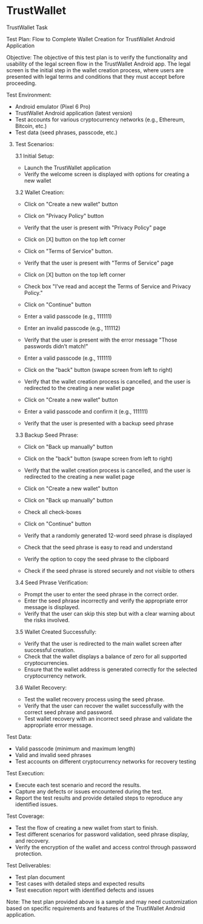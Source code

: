 # TrustWallet
TrustWallet Task

Test Plan: Flow to Complete Wallet Creation for TrustWallet Android Application

Objective:
   The objective of this test plan is to verify the functionality and usability of the legal screen flow in the TrustWallet Android app. The legal screen is the initial step in the wallet creation process, where users are presented with legal terms and conditions that they must accept before proceeding.

Test Environment:
   - Android emulator (Pixel 6 Pro)
   - TrustWallet Android application (latest version)
   - Test accounts for various cryptocurrency networks (e.g., Ethereum, Bitcoin, etc.)
   - Test data (seed phrases, passcode, etc.)

3. Test Scenarios:

   3.1 Initial Setup:
      - Launch the TrustWallet application
      - Verify the welcome screen is displayed with options for creating a new wallet

   3.2 Wallet Creation:
      - Click on "Create a new wallet" button
      - Click on "Privacy Policy" button
      - Verify that the user is present with "Privacy Policy" page
      - Click on [X] button on the top left corner

      - Click on "Terms of Service" button. 
      - Verify that the user is present with "Terms of Service" page
      - Click on [X] button on the top left corner

      - Check box "I've read and accept the Terms of Service and Privacy Policy."
      - Click on "Continue" button

      - Enter a valid passcode (e.g., 111111)
      - Enter an invalid passcode (e.g., 111112)
      - Verify that the user is present with the error message "Those passwords didn’t match!"

      - Enter a valid passcode (e.g., 111111)
      - Click on the "back" button (swape screen from left to right)
      - Verify that the wallet creation process is cancelled, and the user is redirected to the creating a new wallet page

      - Click on "Create a new wallet" button
      - Enter a valid passcode and confirm it (e.g., 111111)
      - Verify that the user is presented with a backup seed phrase

   3.3 Backup Seed Phrase:
   	  -	Click on "Back up manually" button
      - Click on the "back" button (swape screen from left to right)
      - Verify that the wallet creation process is cancelled, and the user is redirected to the creating a new wallet page

      - Click on "Create a new wallet" button
   	  -	Click on "Back up manually" button
   	  - Check all check-boxes 
   	  - Click on "Continue" button      
      - Verify that a randomly generated 12-word seed phrase is displayed
      - Check that the seed phrase is easy to read and understand
      - Verify the option to copy the seed phrase to the clipboard
      - Check if the seed phrase is stored securely and not visible to others

   3.4 Seed Phrase Verification:
      - Prompt the user to enter the seed phrase in the correct order.
      - Enter the seed phrase incorrectly and verify the appropriate error message is displayed.
      - Verify that the user can skip this step but with a clear warning about the risks involved.

   3.5 Wallet Created Successfully:
      - Verify that the user is redirected to the main wallet screen after successful creation.
      - Check that the wallet displays a balance of zero for all supported cryptocurrencies.
      - Ensure that the wallet address is generated correctly for the selected cryptocurrency network.

   3.6 Wallet Recovery:
      - Test the wallet recovery process using the seed phrase.
      - Verify that the user can recover the wallet successfully with the correct seed phrase and password.
      - Test wallet recovery with an incorrect seed phrase and validate the appropriate error message.

Test Data:
   - Valid passcode (minimum and maximum length)
   - Valid and invalid seed phrases
   - Test accounts on different cryptocurrency networks for recovery testing

Test Execution:
   - Execute each test scenario and record the results.
   - Capture any defects or issues encountered during the test.
   - Report the test results and provide detailed steps to reproduce any identified issues.

Test Coverage:
   - Test the flow of creating a new wallet from start to finish.
   - Test different scenarios for password validation, seed phrase display, and recovery.
   - Verify the encryption of the wallet and access control through password protection.

Test Deliverables:
   - Test plan document
   - Test cases with detailed steps and expected results
   - Test execution report with identified defects and issues

Note: The test plan provided above is a sample and may need customization based on specific requirements and features of the TrustWallet Android application.
